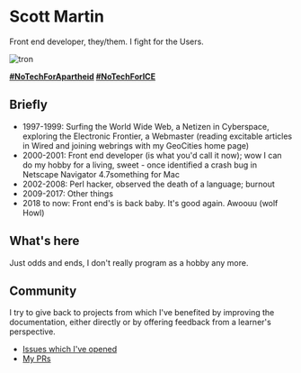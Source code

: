 # Scott Martin

Front end developer, they/them. I fight for the Users.

![tron](https://github.com/scottdotjs/scottdotjs/assets/32358661/276ce590-6dc7-4ea9-aa87-ee4ca668c225)


**[#NoTechForApartheid](https://twitter.com/search?q=%23NoTechForApartheid&f=live) [#NoTechForICE](https://twitter.com/search?q=%23NoTechForICE&f=live)**

## Briefly

- 1997-1999: Surfing the World Wide Web, a Netizen in Cyberspace, exploring the Electronic Frontier, a Webmaster (reading excitable articles in Wired and joining webrings with my GeoCities home page)
- 2000-2001: Front end developer (is what you'd call it now); wow I can do my hobby for a living, sweet - once identified a crash bug in Netscape Navigator 4.7something for Mac
- 2002-2008: Perl hacker, observed the death of a language; burnout
- 2009-2017: Other things
- 2018 to now: Front end's is back baby. It's good again. Awoouu (wolf Howl)

## What's here

Just odds and ends, I don't really program as a hobby any more.

## Community

I try to give back to projects from which I've benefited by improving the documentation, either directly or by offering feedback from a learner's perspective. 

* [Issues which I've opened](https://github.com/search?q=author%3Ascottdotjs+is%3Aissue&type=issues&s=created&o=desc)
* [My PRs](https://github.com/search?q=author%3Ascottdotjs&type=pullrequests&s=created&o=desc)
